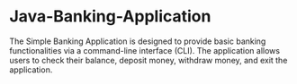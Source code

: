 # Java-Banking-Application
The Simple Banking Application is designed to provide basic banking functionalities via a command-line interface (CLI). The application allows users to check their balance, deposit money, withdraw money, and exit the application.
